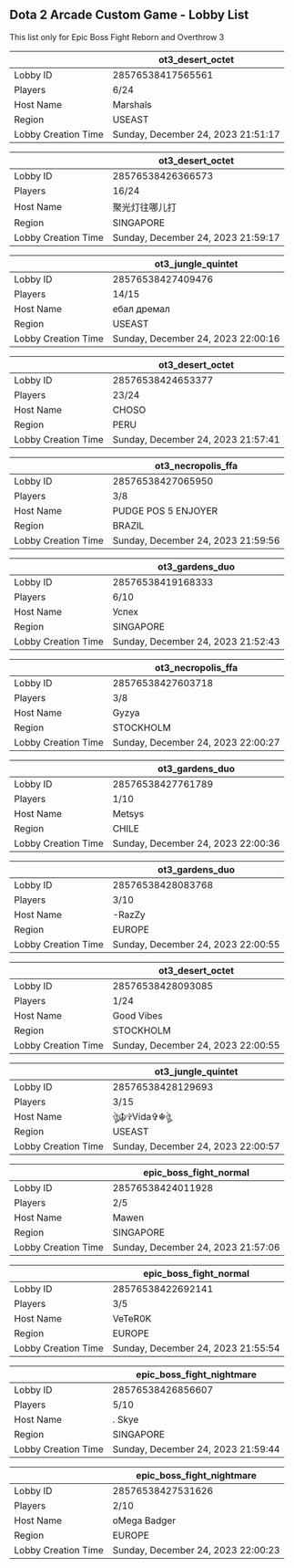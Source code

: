 ## Dota 2 Arcade Custom Game - Lobby List

This list only for Epic Boss Fight Reborn and Overthrow 3

|  | ot3_desert_octet |
| ------ | ------ |
| Lobby ID | 28576538417565561 |
| Players | 6/24 |
| Host Name | Marshals |
| Region | USEAST |
| Lobby Creation Time | Sunday, December 24, 2023 21:51:17 |


|  | ot3_desert_octet |
| ------ | ------ |
| Lobby ID | 28576538426366573 |
| Players | 16/24 |
| Host Name | 聚光灯往哪儿打 |
| Region | SINGAPORE |
| Lobby Creation Time | Sunday, December 24, 2023 21:59:17 |


|  | ot3_jungle_quintet |
| ------ | ------ |
| Lobby ID | 28576538427409476 |
| Players | 14/15 |
| Host Name | ебал дремал |
| Region | USEAST |
| Lobby Creation Time | Sunday, December 24, 2023 22:00:16 |


|  | ot3_desert_octet |
| ------ | ------ |
| Lobby ID | 28576538424653377 |
| Players | 23/24 |
| Host Name | CHOSO |
| Region | PERU |
| Lobby Creation Time | Sunday, December 24, 2023 21:57:41 |


|  | ot3_necropolis_ffa |
| ------ | ------ |
| Lobby ID | 28576538427065950 |
| Players | 3/8 |
| Host Name | PUDGE POS 5 ENJOYER |
| Region | BRAZIL |
| Lobby Creation Time | Sunday, December 24, 2023 21:59:56 |


|  | ot3_gardens_duo |
| ------ | ------ |
| Lobby ID | 28576538419168333 |
| Players | 6/10 |
| Host Name | Успех |
| Region | SINGAPORE |
| Lobby Creation Time | Sunday, December 24, 2023 21:52:43 |


|  | ot3_necropolis_ffa |
| ------ | ------ |
| Lobby ID | 28576538427603718 |
| Players | 3/8 |
| Host Name | Gyzya |
| Region | STOCKHOLM |
| Lobby Creation Time | Sunday, December 24, 2023 22:00:27 |


|  | ot3_gardens_duo |
| ------ | ------ |
| Lobby ID | 28576538427761789 |
| Players | 1/10 |
| Host Name | Metsys |
| Region | CHILE |
| Lobby Creation Time | Sunday, December 24, 2023 22:00:36 |


|  | ot3_gardens_duo |
| ------ | ------ |
| Lobby ID | 28576538428083768 |
| Players | 3/10 |
| Host Name | -RazZy |
| Region | EUROPE |
| Lobby Creation Time | Sunday, December 24, 2023 22:00:55 |


|  | ot3_desert_octet |
| ------ | ------ |
| Lobby ID | 28576538428093085 |
| Players | 1/24 |
| Host Name | Good Vibes |
| Region | STOCKHOLM |
| Lobby Creation Time | Sunday, December 24, 2023 22:00:55 |


|  | ot3_jungle_quintet |
| ------ | ------ |
| Lobby ID | 28576538428129693 |
| Players | 3/15 |
| Host Name | ঔৣ☬✞Vida✞☬ঔৣ |
| Region | USEAST |
| Lobby Creation Time | Sunday, December 24, 2023 22:00:57 |


|  | epic_boss_fight_normal |
| ------ | ------ |
| Lobby ID | 28576538424011928 |
| Players | 2/5 |
| Host Name | Mawen |
| Region | SINGAPORE |
| Lobby Creation Time | Sunday, December 24, 2023 21:57:06 |


|  | epic_boss_fight_normal |
| ------ | ------ |
| Lobby ID | 28576538422692141 |
| Players | 3/5 |
| Host Name | VeTeR0K |
| Region | EUROPE |
| Lobby Creation Time | Sunday, December 24, 2023 21:55:54 |


|  | epic_boss_fight_nightmare |
| ------ | ------ |
| Lobby ID | 28576538426856607 |
| Players | 5/10 |
| Host Name | . Skye |
| Region | SINGAPORE |
| Lobby Creation Time | Sunday, December 24, 2023 21:59:44 |


|  | epic_boss_fight_nightmare |
| ------ | ------ |
| Lobby ID | 28576538427531626 |
| Players | 2/10 |
| Host Name | oMega Badger |
| Region | EUROPE |
| Lobby Creation Time | Sunday, December 24, 2023 22:00:23 |


